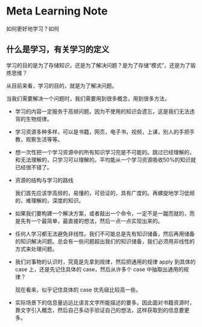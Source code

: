 # Meta Learning Note

如何更好地学习？如何

## 什么是学习，有关学习的定义

学习的目的是为了存储知识，还是为了解决问题？是为了存储“模式”，还是为了锻炼思维？

从目前来看，学习的目的，就是为了解决问题。

当我们需要解决一个问题时，我们需要用到很多概念，用到很多方法，

* 学习的内容一定服务于高频问题。因为不使用的知识会遗忘，这是我们无法违背的生物规律。

* 学习资源多种多样，可以是书籍，网页，电子书，视频，上课，别人的手把手教，观察生活等等。

* 想一次性把一个学习资源中的所有知识学习完是不可能的。跳过已经理解的，和无法理解的，只学习可以理解的。平均能从一个学习资源吸收50%的知识就已经很不错了。

* 资源的结构与学习的路线

    我们首先应该学高频的，易懂的，可验证的，具有广度的。再螺旋地学习低频的，难理解的，深度的知识。

* 如果我们要构建一个解决方案，或者敲出一个命令，一定不是一蹴而就的，而是先有一个最简单，最直接的想法，然后一点一点实现出来的。

* 任何人学习都无法避免非线性。我们不可能总是先有知识储备，然后再用储备的知识解决问题。总会有一些问题超出我们的知识储备，我们必须用非线性的方式来处理问题。

* 我们对事物的认识时，究竟是先拿到规律，然后把通用的规律 apply 到具体的 case 上，还是先记住具体的 case，然后从许多个 case 中抽取出通用的规律？

    现在看来，似乎记住具体的 case 优先级比较高一些。

* 实际场景下的信息量远远比语言文字所能描述的要多。因此面对书籍资源时，靠文字引入概念，然后自己多动手验证自己的想法，这样获取到的信息要更多。
